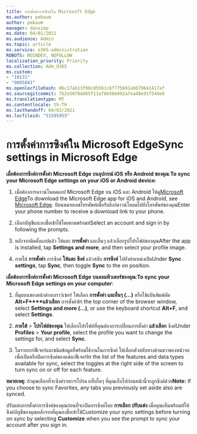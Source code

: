 ```yaml
---
title: การตั้งค่าการซิงค์ใน Microsoft Edge
ms.author: pebaum
author: pebaum
manager: dansimp
ms.date: 04/01/2021
ms.audience: Admin
ms.topic: article
ms.service: o365-administration
ROBOTS: NOINDEX, NOFOLLOW
localization_priority: Priority
ms.collection: Adm_O365
ms.custom:
- "10131"
- "9005681"
ms.openlocfilehash: 06c17ab13f06c85561c6f775691ab679641417af
ms.sourcegitcommit: 7b2e5078dd65f11af6650e692a7ea48e91f544e0
ms.translationtype: MT
ms.contentlocale: th-TH
ms.lasthandoff: 04/02/2021
ms.locfileid: "51595955"
---
```

# <a name="sync-settings-in-microsoft-edge"></a><span data-ttu-id="31f6c-102">การตั้งค่าการซิงค์ใน Microsoft Edge</span><span class="sxs-lookup"><span data-stu-id="31f6c-102">Sync settings in Microsoft Edge</span></span>

<span data-ttu-id="31f6c-103">**เมื่อต้องการซิงค์การตั้งค่า Microsoft Edge บนอุปกรณ์ iOS หรือ Android ของคุณ**:</span><span class="sxs-lookup"><span data-stu-id="31f6c-103">**To sync your Microsoft Edge settings on your iOS or Android device**:</span></span>

1. <span data-ttu-id="31f6c-104">เมื่อต้องการดาวน์โหลดแอป Microsoft Edge บน iOS และ Android ให้ดู[Microsoft Edge](https://www.microsoft.com/edge?ocid=SMC-IA-4534424)</span><span class="sxs-lookup"><span data-stu-id="31f6c-104">To download the Microsoft Edge app for iOS and Android, see [Microsoft Edge](https://www.microsoft.com/edge?ocid=SMC-IA-4534424).</span></span> <span data-ttu-id="31f6c-105">ป้อนหมายเลขโทรศัพท์เพื่อรับลิงก์ดาวน์โหลดไปยังโทรศัพท์ของคุณ</span><span class="sxs-lookup"><span data-stu-id="31f6c-105">Enter your phone number to receive a download link to your phone.</span></span>

1. <span data-ttu-id="31f6c-106">เลือกบัญชีและลงชื่อเข้าใช้โดยตามพร้อมท์</span><span class="sxs-lookup"><span data-stu-id="31f6c-106">Select an account and sign in by following the prompts.</span></span>

1. <span data-ttu-id="31f6c-107">หลังจากติดตั้งแอปแล้ว ให้แตะ **การตั้งค่า** และอื่นๆ แล้วเลือกรูปโปรไฟล์ของคุณ</span><span class="sxs-lookup"><span data-stu-id="31f6c-107">After the app is installed, tap **Settings and more**, and then select your profile image.</span></span>

1. <span data-ttu-id="31f6c-108">ภายใต้ **การตั้งค่า** การซิงค์ **ให้แตะ ซิงค์** แล้วสลับ **การซิงค์** ไปยังตําแหน่งเปิด</span><span class="sxs-lookup"><span data-stu-id="31f6c-108">Under **Sync settings**, tap **Sync**, then toggle **Sync** to the on position.</span></span> 

<span data-ttu-id="31f6c-109">**เมื่อต้องการซิงค์การตั้งค่า Microsoft Edge บนคอมพิวเตอร์ของคุณ**:</span><span class="sxs-lookup"><span data-stu-id="31f6c-109">**To sync your Microsoft Edge settings on your computer**:</span></span>

1. <span data-ttu-id="31f6c-110">ที่มุมบนของหน้าต่างเบราว์เซอร์ ให้เลือก **การตั้งค่า และอื่นๆ (...)** หรือใช้แป้นพิมพ์ลัด **Alt+F\*\*\*\*แล้วเลือก** การตั้งค่า</span><span class="sxs-lookup"><span data-stu-id="31f6c-110">In the top corner of the browser window, select **Settings and more (...)**, or use the keyboard shortcut **Alt+F**, and select **Settings**.</span></span>

1. <span data-ttu-id="31f6c-111">**ภายใต้**  >  **โปรไฟล์ของคุณ** ให้เลือกโปรไฟล์ที่คุณต้องการเปลี่ยนการตั้งค่า **แล้วเลือก** ซิงค์</span><span class="sxs-lookup"><span data-stu-id="31f6c-111">Under **Profiles** > **Your profile**, select the profile you want to change the settings for, and select **Sync**.</span></span>

1. <span data-ttu-id="31f6c-112">ในรายการฟีเจอร์และชนิดข้อมูลที่พร้อมใช้งานในการซิงค์ ให้เลือกตัวสลับทางด้านขวาของหน้าจอเพื่อเปิดหรือปิดการซิงค์ของแต่ละฟีเจอร์</span><span class="sxs-lookup"><span data-stu-id="31f6c-112">In the list of the features and data types available for sync, select the toggles at the right side of the screen to turn sync on or off for each feature.</span></span>

<span data-ttu-id="31f6c-113">**หมายเหตุ:** ถ้าคุณเลือกที่จะซิงค์รายการโปรด แท็บใดๆ ที่คุณเก็บไปก่อนหน้านี้จะถูกซิงค์ด้วย</span><span class="sxs-lookup"><span data-stu-id="31f6c-113">**Note:** If you choose to sync Favorites, any tabs you previously set aside also are synced.</span></span>

<span data-ttu-id="31f6c-114">ปรับแต่งการตั้งค่าการซิงค์ของคุณก่อนที่จะเปิดการซิงค์โดย **การเลือก ปรับแต่ง** เมื่อคุณเห็นพร้อมท์ให้ซิงค์บัญชีของคุณหลังจากที่คุณลงชื่อเข้าใช้</span><span class="sxs-lookup"><span data-stu-id="31f6c-114">Customize your sync settings before turning on sync by selecting **Customize** when you see the prompt to sync your account after you sign in.</span></span>